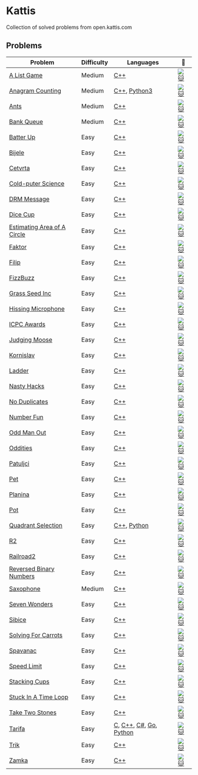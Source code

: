 # Kattis
Collection of solved problems from open.kattis.com

## Problems
| Problem | Difficulty | Languages | :link: |
| - | - | - | - |
| [A List Game](https://github.com/AlexDerr/Kattis/tree/master/Medium/AListGame) | Medium | [C++](https://github.com/AlexDerr/Kattis/blob/master/Medium/AListGame/AListGame.cpp) | [![:cat:](https://open.kattis.com/favicon)](https://open.kattis.com/problems/listgame) |
| [Anagram Counting](https://github.com/AlexDerr/Kattis/tree/master/Medium/AnagramCounting) | Medium| [C++](https://github.com/AlexDerr/Kattis/blob/master/Medium/AnagramCounting/AnagramCounting.cpp), [Python3](https://github.com/AlexDerr/Kattis/blob/master/Medium/AnagramCounting/AnagramCounting.py) | [![:cat:](https://open.kattis.com/favicon)](https://open.kattis.com/problems/anagramcounting) |
| [Ants](https://github.com/AlexDerr/Kattis/tree/master/Medium/Ants) | Medium | [C++](https://github.com/AlexDerr/Kattis/blob/master/Medium/Ants/Ants.cpp) | [![:cat:](https://open.kattis.com/favicon)](https://open.kattis.com/problems/ants) |
| [Bank Queue](https://github.com/AlexDerr/Kattis/tree/master/Medium/Bank%20Queue) | Medium | [C++](https://github.com/AlexDerr/Kattis/blob/master/Medium/Bank%20Queue/BankQueue.cpp) | [![:cat:](https://open.kattis.com/favicon)](https://open.kattis.com/problems/bank) |
| [Batter Up](https://github.com/AlexDerr/Kattis/tree/master/Easy/Batter%20Up) | Easy | [C++](https://github.com/AlexDerr/Kattis/blob/master/Easy/Batter%20Up/BatterUp.cpp) | [![:cat:](https://open.kattis.com/favicon)](https://open.kattis.com/problems/batterup) |
| [Bijele](https://github.com/AlexDerr/Kattis/tree/master/Easy/Bijele) | Easy | [C++](https://github.com/AlexDerr/Kattis/blob/master/Easy/Bijele/Bijele.cpp) |  [![:cat:](https://open.kattis.com/favicon)](https://open.kattis.com/problems/bijele) |
| [Cetvrta](https://github.com/AlexDerr/Kattis/tree/master/Easy/Cetvrta) | Easy | [C++](https://github.com/AlexDerr/Kattis/blob/master/Easy/Cetvrta/Cetvrta.cpp) |  [![:cat:](https://open.kattis.com/favicon)](https://open.kattis.com/problems/cetvrta) |
| [Cold-puter Science](https://github.com/AlexDerr/Kattis/tree/master/Easy/Cold-Puter%20Science) | Easy | [C++](https://github.com/AlexDerr/Kattis/blob/master/Easy/Cold-Puter%20Science/Cold-Puter%20Science.cpp) |  [![:cat:](https://open.kattis.com/favicon)](https://open.kattis.com/problems/cold) |
| [DRM Message](https://github.com/AlexDerr/Kattis/tree/master/Easy/DRM%20Messages) | Easy | [C++](https://github.com/AlexDerr/Kattis/blob/master/Easy/DRM%20Messages/DRMMessages.cpp) |  [![:cat:](https://open.kattis.com/favicon)](https://open.kattis.com/problems/drmmessages) |
| [Dice Cup](https://github.com/AlexDerr/Kattis/tree/master/Easy/Dice%20Cup) | Easy | [C++](https://github.com/AlexDerr/Kattis/blob/master/Easy/Dice%20Cup/DiceCup.cpp) |  [![:cat:](https://open.kattis.com/favicon)](https://open.kattis.com/problems/dicecup) |
| [Estimating Area of A Circle](https://github.com/AlexDerr/Kattis/tree/master/Easy/EstimatingTheAreaOfACircle) | Easy | [C++](https://github.com/AlexDerr/Kattis/blob/master/Easy/EstimatingTheAreaOfACircle/EstimatingTheAreaOfACircle.cpp) |  [![:cat:](https://open.kattis.com/favicon)](https://open.kattis.com/problems/estimatingtheareaofacircle) |
| [Faktor](https://github.com/AlexDerr/Kattis/tree/master/Easy/Faktor) | Easy | [C++](https://github.com/AlexDerr/Kattis/blob/master/Easy/Faktor/Faktor.cpp) |  [![:cat:](https://open.kattis.com/favicon)](https://open.kattis.com/problems/faktor) |
| [Filip](https://github.com/AlexDerr/Kattis/tree/master/Easy/Filip) | Easy | [C++](https://github.com/AlexDerr/Kattis/blob/master/Easy/Filip/Filip.cpp) |  [![:cat:](https://open.kattis.com/favicon)](https://open.kattis.com/problems/filip) |
| [FizzBuzz](https://github.com/AlexDerr/Kattis/tree/master/Easy/FizzBuzz) | Easy | [C++](https://github.com/AlexDerr/Kattis/blob/master/Easy/FizzBuzz/FizzBuzz.cpp) |   [![:cat:](https://open.kattis.com/favicon)](https://open.kattis.com/problems/fizzbuzz) |
| [Grass Seed Inc](https://github.com/AlexDerr/Kattis/tree/master/Easy/Grass%20Seed%20Inc) | Easy | [C++](https://github.com/AlexDerr/Kattis/blob/master/Easy/Grass%20Seed%20Inc/GrassSeed.cpp) |   [![:cat:](https://open.kattis.com/favicon)](https://open.kattis.com/problems/grassseed) |
| [Hissing Microphone](https://github.com/AlexDerr/Kattis/tree/master/Easy/Hissing%20Microphone) | Easy | [C++](https://github.com/AlexDerr/Kattis/blob/master/Easy/Hissing%20Microphone/HissingMicrophone.cpp) |   [![:cat:](https://open.kattis.com/favicon)](https://open.kattis.com/problems/hissingmicrophone) |
| [ICPC Awards](https://github.com/AlexDerr/Kattis/tree/master/Easy/ICPC%20Awards) | Easy | [C++](https://github.com/AlexDerr/Kattis/blob/master/Easy/ICPC%20Awards/ICPCAwards.cpp) |   [![:cat:](https://open.kattis.com/favicon)](https://open.kattis.com/problems/icpcawards) |
| [Judging Moose](https://github.com/AlexDerr/Kattis/tree/master/Easy/Judging%20Moose) | Easy | [C++](https://github.com/AlexDerr/Kattis/blob/master/Easy/Judging%20Moose/JudgingMoose.cpp) |   [![:cat:](https://open.kattis.com/favicon)](https://open.kattis.com/problems/judgingmoose) |
| [Kornislav](https://github.com/AlexDerr/Kattis/tree/master/Easy/Kornislav) | Easy | [C++](https://github.com/AlexDerr/Kattis/blob/master/Easy/Kornislav/Kornislav.cpp) | [![:cat:](https://open.kattis.com/favicon)](https://open.kattis.com/problems/kornislav) |
| [Ladder](https://github.com/AlexDerr/Kattis/tree/master/Easy/Ladder) | Easy | [C++](https://github.com/AlexDerr/Kattis/blob/master/Easy/Ladder/Ladder.cpp) | [![:cat:](https://open.kattis.com/favicon)](https://open.kattis.com/problems/ladder) |
| [Nasty Hacks](https://github.com/AlexDerr/Kattis/tree/master/Easy/Nasty%20Hacks) | Easy | [C++](https://github.com/AlexDerr/Kattis/blob/master/Easy/Nasty%20Hacks/NastyHacks.cpp) | [![:cat:](https://open.kattis.com/favicon)](https://open.kattis.com/problems/nastyhacks) |
| [No Duplicates](https://github.com/AlexDerr/Kattis/tree/master/Easy/No%20Duplicates) | Easy | [C++](https://github.com/AlexDerr/Kattis/blob/master/Easy/No%20Duplicates/NoDuplicates.cpp) | [![:cat:](https://open.kattis.com/favicon)](https://open.kattis.com/problems/noodup) |
| [Number Fun](https://github.com/AlexDerr/Kattis/tree/master/Easy/Number%20Fun) | Easy | [C++](https://github.com/AlexDerr/Kattis/blob/master/Easy/Number%20Fun/NumberFun.cpp) | [![:cat:](https://open.kattis.com/favicon)](https://open.kattis.com/problems/numberfun) |
| [Odd Man Out](https://github.com/AlexDerr/Kattis/tree/master/Easy/Odd%20Man%20Out) | Easy | [C++](https://github.com/AlexDerr/Kattis/blob/master/Easy/Odd%20Man%20Out/OddManOut.cpp) | [![:cat:](https://open.kattis.com/favicon)](https://open.kattis.com/problems/oddmanout) |
| [Oddities](https://github.com/AlexDerr/Kattis/tree/master/Easy/Oddities) | Easy | [C++](https://github.com/AlexDerr/Kattis/blob/master/Easy/Oddities/Oddities.cpp) | [![:cat:](https://open.kattis.com/favicon)](https://open.kattis.com/problems/oddities) |
| [Patuljci](https://github.com/AlexDerr/Kattis/tree/master/Easy/Patuljci) | Easy | [C++](https://github.com/AlexDerr/Kattis/blob/master/Easy/Patuljci/Patuljci.cpp) | [![:cat:](https://open.kattis.com/favicon)](https://open.kattis.com/problems/patuljci) |
| [Pet](https://github.com/AlexDerr/Kattis/tree/master/Easy/Pet) | Easy | [C++](https://github.com/AlexDerr/Kattis/blob/master/Easy/Pet/Pet.cpp) | [![:cat:](https://open.kattis.com/favicon)](https://open.kattis.com/problems/pet) |
| [Planina](https://github.com/AlexDerr/Kattis/tree/master/Easy/Planina) | Easy | [C++](https://github.com/AlexDerr/Kattis/blob/master/Easy/Planina/Planina.cpp) | [![:cat:](https://open.kattis.com/favicon)](https://open.kattis.com/problems/planina) |
| [Pot](https://github.com/AlexDerr/Kattis/tree/master/Easy/Pot) | Easy | [C++](https://github.com/AlexDerr/Kattis/blob/master/Easy/Pot/Pot.cpp) | [![:cat:](https://open.kattis.com/favicon)](https://open.kattis.com/problems/pot) |
| [Quadrant Selection](https://github.com/AlexDerr/Kattis/tree/master/Easy/Quadrant%20Selection) | Easy | [C++](https://github.com/AlexDerr/Kattis/blob/master/Easy/Quadrant%20Selection/QuadrantSelection.cpp), [Python](https://github.com/AlexDerr/Kattis/blob/master/Easy/Quadrant%20Selection/QuadrantSelection.py) | [![:cat:](https://open.kattis.com/favicon)](https://open.kattis.com/problems/quadrant) |
| [R2](https://github.com/AlexDerr/Kattis/tree/master/Easy/R2) | Easy | [C++](https://github.com/AlexDerr/Kattis/blob/master/Easy/R2/R2.cpp) | [![:cat:](https://open.kattis.com/favicon)](https://open.kattis.com/problems/r2) |
| [Railroad2](https://github.com/AlexDerr/Kattis/tree/master/Easy/Railroad2) | Easy | [C++](https://github.com/AlexDerr/Kattis/blob/master/Easy/Railroad2/Railroad2.cpp) | [![:cat:](https://open.kattis.com/favicon)](https://open.kattis.com/problems/railroad2) |
| [Reversed Binary Numbers](https://github.com/AlexDerr/Kattis/tree/master/Easy/Reversed%20Binary%20Numbers) | Easy | [C++](https://github.com/AlexDerr/Kattis/blob/master/Easy/Reversed%20Binary%20Numbers/ReversedBinaryNumbers.cpp) | [![:cat:](https://open.kattis.com/favicon)](https://open.kattis.com/problems/reversebinary) |
| [Saxophone](https://github.com/AlexDerr/Kattis/tree/master/Medium/Saxophone) | Medium | [C++](https://github.com/AlexDerr/Kattis/blob/master/Medium/Saxophone/Saxophone.cpp) |  [![:cat:](https://open.kattis.com/favicon)](https://open.kattis.com/problems/saxophone) |
| [Seven Wonders](https://github.com/AlexDerr/Kattis/tree/master/Easy/Seven%20Wonders) | Easy | [C++](https://github.com/AlexDerr/Kattis/blob/master/Easy/Seven%20Wonders/SevenWonders.cpp) | [![:cat:](https://open.kattis.com/favicon)](https://open.kattis.com/problems/sevenwonders) |
| [Sibice](https://github.com/AlexDerr/Kattis/tree/master/Easy/Sibice) | Easy | [C++](https://github.com/AlexDerr/Kattis/blob/master/Easy/Sibice/Sibice.cpp) | [![:cat:](https://open.kattis.com/favicon)](https://open.kattis.com/problems/sibice) |
| [Solving For Carrots](https://github.com/AlexDerr/Kattis/tree/master/Easy/Solving%20For%20Carrots) | Easy | [C++](https://github.com/AlexDerr/Kattis/blob/master/Easy/Solving%20For%20Carrots/SolvingForCarrots.cpp) | [![:cat:](https://open.kattis.com/favicon)](https://open.kattis.com/problems/carrots) |
| [Spavanac](https://github.com/AlexDerr/Kattis/tree/master/Easy/Spavanac) | Easy | [C++](https://github.com/AlexDerr/Kattis/blob/master/Easy/Spavanac/Spavanac.cpp) | [![:cat:](https://open.kattis.com/favicon)](https://open.kattis.com/problems/spavanac) |
| [Speed Limit](https://github.com/AlexDerr/Kattis/tree/master/Easy/Speed%20Limit) | Easy | [C++](https://github.com/AlexDerr/Kattis/blob/master/Easy/Speed%20Limit/SpeedLimit.cpp) | [![:cat:](https://open.kattis.com/favicon)](https://open.kattis.com/problems/speedlimit) |
| [Stacking Cups](https://github.com/AlexDerr/Kattis/tree/master/Easy/Stacking%20Cups) | Easy | [C++](https://github.com/AlexDerr/Kattis/blob/master/Easy/Stacking%20Cups/StackingCups.cpp) | [![:cat:](https://open.kattis.com/favicon)](https://open.kattis.com/problems/cups) |
| [Stuck In A Time Loop](https://github.com/AlexDerr/Kattis/tree/master/Easy/Stuck%20In%20A%20Time%20Loop) | Easy | [C++](https://github.com/AlexDerr/Kattis/blob/master/Easy/Stuck%20In%20A%20Time%20Loop/StuckInATimeLoop.cpp) | [![:cat:](https://open.kattis.com/favicon)](https://open.kattis.com/problems/timeloop) |
| [Take Two Stones](https://github.com/AlexDerr/Kattis/tree/master/Easy/Take%20Two%20Stones) | Easy | [C++](https://github.com/AlexDerr/Kattis/blob/master/Easy/Take%20Two%20Stones/TakeTwoStones.cpp) | [![:cat:](https://open.kattis.com/favicon)](https://open.kattis.com/problems/twostones) |
| [Tarifa](https://github.com/AlexDerr/Kattis/tree/master/Easy/Tarifa) | Easy | [C](https://github.com/AlexDerr/Kattis/blob/master/Easy/Tarifa/Tarifa.c), [C++](https://github.com/AlexDerr/Kattis/blob/master/Easy/Tarifa/Tarifa.cpp), [C#](https://github.com/AlexDerr/Kattis/blob/master/Easy/Tarifa/Tarifa.cs), [Go](https://github.com/AlexDerr/Kattis/blob/master/Easy/Tarifa/Tarifa.go), [Python](https://github.com/AlexDerr/Kattis/blob/master/Easy/Tarifa/Tarifa.py) | [![:cat:](https://open.kattis.com/favicon)](https://open.kattis.com/problems/tarifa) |
| [Trik](https://github.com/AlexDerr/Kattis/tree/master/Easy/Trik) | Easy | [C++](https://github.com/AlexDerr/Kattis/blob/master/Easy/Trik/Trik.cpp) | [![:cat:](https://open.kattis.com/favicon)](https://open.kattis.com/problems/trik) |
| [Zamka](https://github.com/AlexDerr/Kattis/tree/master/Easy/Zamka) | Easy | [C++](https://github.com/AlexDerr/Kattis/blob/master/Easy/Zamka/Zamka.cpp) | [![:cat:](https://open.kattis.com/favicon)](https://open.kattis.com/problems/zamka) |
